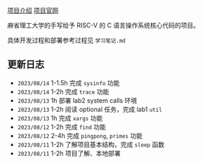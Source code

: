 [项目介绍](https://csdiy.wiki/%E6%93%8D%E4%BD%9C%E7%B3%BB%E7%BB%9F/MIT6.S081/) [项目官网](https://pdos.csail.mit.edu/6.828/2021/index.html)

麻省理工大学的手写给予 RISC-V 的 C 语言操作系统核心代码的项目。

具体开发过程和部署参考过程见 `学习笔记.md`



## 更新日志

- `2023/08/14` 1-1.5h 完成 `sysinfo` 功能
- `2023/08/14` 1-2h 完成 `trace` 功能
- `2023/08/13` 1h 部署 lab2 system calls 环境
- `2023/08/13` 1-2h 阅读 optional 任务，完成 lab1 `util`
- `2023/08/13` 1h 完成 `xargs` 功能
- `2023/08/12` 1-2h 完成 `find` 功能
- `2023/08/12` 2-4h 完成 `pingpong`, `primes` 功能
- `2023/08/11` 1-2h 了解项目基本结构，完成 `sleep` 函数
- `2023/08/11` 1-2h 项目了解、本地部署

